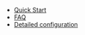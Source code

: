 - [Quick Start](_navbar/get-started/quick-start.md)
- [FAQ](_navbar/get-started/faq.md)
- [Detailed configuration](_navbar/get-started/configuration.md)
